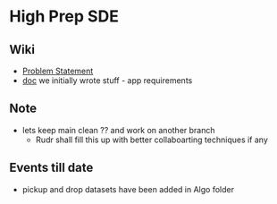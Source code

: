 # High Prep SDE

## Wiki
* [Problem Statement](https://interiit-tech.org/images/ps/High_GS.pdf)
* [doc](https://docs.google.com/document/d/194RWM7mSfV7paOpyCWNwkWfhlGfItXQAa-ZGc_5Icps/edit) we initially wrote stuff - app requirements 


## Note
* lets keep main clean ?? and work on another branch
    * Rudr shall fill this up with better collaboarting techniques if any

## Events till date 
* pickup and drop datasets have been added in Algo folder

